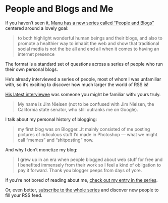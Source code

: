 # People and Blogs and Me

If you haven’t seen it, [Manu has a new series called “People and Blogs”](https://manuelmoreale.com/people-and-blogs) centered around a lovely goal:

> to both highlight wonderful human beings and their blogs, and also to promote a healthier way to inhabit the web and show that traditional social media is not the be all and end all when it comes to having an internet presence

The format is a standard set of questions across a series of people who run their own personal blogs.

He’s already interviewed a series of people, most of whom I was unfamiliar with, so it’s exciting to discover how much larger the world of RSS is!

[His latest interviewee](https://manuelmoreale.com/pb-jim-nielsen) was someone you might be familiar with: yours truly.

> My name is Jim Nielsen (not to be confused with Jim Nielsen, the California state senator, who still outranks me on Google).

I talk about my personal history of blogging:

> my first blog was on Blogger…It mainly consisted of me posting pictures of ridiculous stuff I’d made in Photoshop — what we might call “memes” and “shitposting” now.

And why I don’t monetize my blog:

> I grew up in an era when people blogged about web stuff for free and I benefited immensely from their work so I feel a kind of obligation to pay it forward. Thank you blogger peeps from days of yore.

If you’re not bored of reading about me, [check out my entry in the series](https://manuelmoreale.com/pb-jim-nielsen).

Or, even better, [subscribe to the whole series](https://peopleandblogs.com) and discover new people to fill your RSS feed.